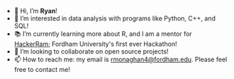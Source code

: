 - 👋 Hi, I’m <b>Ryan</b>!
- 👀 I’m interested in data analysis with programs like Python, C++, and SQL!
- 📚 I’m currently learning more about R, and I am a mentor for [HackerRam](https://hackeram.wixsite.com/live); Fordham University's first ever Hackathon! 
- 💞️ I’m looking to collaborate on open source projects!
- 📫 How to reach me: my email is rmonaghan4@fordham.edu. Please feel free to contact me!












<!---
Ryan1997123/Ryan1997123 is a ✨ special ✨ repository because its `README.md` (this file) appears on your GitHub profile.
You can click the Preview link to take a look at your changes.
--->
